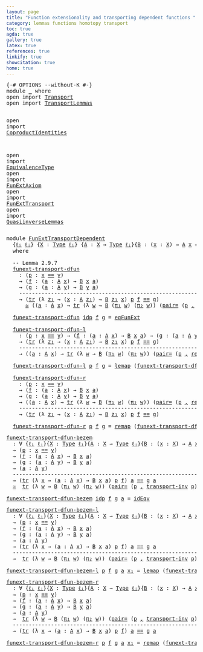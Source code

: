 ```yaml
---
layout: page
title: "Function extensionality and transporting dependent functions "
category: lemmas functions homotopy transport
toc: true
agda: true
gallery: true
latex: true
references: true
linkify: true
showcitation: true
home: true
---
```


<div class="hide" >
<pre class="Agda">
<a id="281" class="Symbol">{-#</a> <a id="285" class="Keyword">OPTIONS</a> <a id="293" class="Pragma">--without-K</a> <a id="305" class="Symbol">#-}</a>
<a id="309" class="Keyword">module</a> <a id="316" href="FunExtTransportDependent.html" class="Module">_</a> <a id="318" class="Keyword">where</a>
<a id="324" class="Keyword">open</a> <a id="329" class="Keyword">import</a> <a id="336" href="Transport.html" class="Module">Transport</a>
<a id="346" class="Keyword">open</a> <a id="351" class="Keyword">import</a> <a id="358" href="TransportLemmas.html" class="Module">TransportLemmas</a>

<a id="375" class="Keyword">open</a> <a id="380" class="Keyword">import</a> <a id="387" href="CoproductIdentities.html" class="Module">CoproductIdentities</a>

<a id="408" class="Keyword">open</a> <a id="413" class="Keyword">import</a> <a id="420" href="EquivalenceType.html" class="Module">EquivalenceType</a>
<a id="436" class="Keyword">open</a> <a id="441" class="Keyword">import</a> <a id="448" href="FunExtAxiom.html" class="Module">FunExtAxiom</a>
<a id="460" class="Keyword">open</a> <a id="465" class="Keyword">import</a> <a id="472" href="FunExtTransport.html" class="Module">FunExtTransport</a>
<a id="488" class="Keyword">open</a> <a id="493" class="Keyword">import</a> <a id="500" href="QuasiinverseLemmas.html" class="Module">QuasiinverseLemmas</a>
</pre>
</div>

<pre class="Agda">
<a id="551" class="Keyword">module</a> <a id="FunExtTransportDependent"></a><a id="558" href="FunExtTransportDependent.html#558" class="Module">FunExtTransportDependent</a>
  <a id="585" class="Symbol">{</a><a id="586" href="FunExtTransportDependent.html#586" class="Bound">ℓᵢ</a> <a id="589" href="FunExtTransportDependent.html#589" class="Bound">ℓⱼ</a><a id="591" class="Symbol">}</a> <a id="593" class="Symbol">{</a><a id="594" href="FunExtTransportDependent.html#594" class="Bound">X</a> <a id="596" class="Symbol">:</a> <a id="598" href="Intro.html#1621" class="Function">Type</a> <a id="603" href="FunExtTransportDependent.html#586" class="Bound">ℓᵢ</a><a id="605" class="Symbol">}</a> <a id="607" class="Symbol">{</a><a id="608" href="FunExtTransportDependent.html#608" class="Bound">A</a> <a id="610" class="Symbol">:</a> <a id="612" href="FunExtTransportDependent.html#594" class="Bound">X</a> <a id="614" class="Symbol">→</a> <a id="616" href="Intro.html#1621" class="Function">Type</a> <a id="621" href="FunExtTransportDependent.html#589" class="Bound">ℓⱼ</a><a id="623" class="Symbol">}{</a><a id="625" href="FunExtTransportDependent.html#625" class="Bound">B</a> <a id="627" class="Symbol">:</a> <a id="629" class="Symbol">(</a><a id="630" href="FunExtTransportDependent.html#630" class="Bound">x</a> <a id="632" class="Symbol">:</a> <a id="634" href="FunExtTransportDependent.html#594" class="Bound">X</a><a id="635" class="Symbol">)</a> <a id="637" class="Symbol">→</a> <a id="639" href="FunExtTransportDependent.html#608" class="Bound">A</a> <a id="641" href="FunExtTransportDependent.html#630" class="Bound">x</a> <a id="643" class="Symbol">→</a> <a id="645" href="Intro.html#1621" class="Function">Type</a> <a id="650" href="FunExtTransportDependent.html#589" class="Bound">ℓⱼ</a><a id="652" class="Symbol">}{</a><a id="654" href="FunExtTransportDependent.html#654" class="Bound">x</a> <a id="656" href="FunExtTransportDependent.html#656" class="Bound">y</a> <a id="658" class="Symbol">:</a> <a id="660" href="FunExtTransportDependent.html#594" class="Bound">X</a><a id="661" class="Symbol">}</a>
  <a id="665" class="Keyword">where</a>

  <a id="674" class="Comment">-- Lemma 2.9.7</a>
  <a id="FunExtTransportDependent.funext-transport-dfun"></a><a id="691" href="FunExtTransportDependent.html#691" class="Function">funext-transport-dfun</a>
    <a id="717" class="Symbol">:</a> <a id="719" class="Symbol">(</a><a id="720" href="FunExtTransportDependent.html#720" class="Bound">p</a> <a id="722" class="Symbol">:</a> <a id="724" href="FunExtTransportDependent.html#654" class="Bound">x</a> <a id="726" href="BasicTypes.html#4326" class="Datatype Operator">==</a> <a id="729" href="FunExtTransportDependent.html#656" class="Bound">y</a><a id="730" class="Symbol">)</a>
    <a id="736" class="Symbol">→</a> <a id="738" class="Symbol">(</a><a id="739" href="FunExtTransportDependent.html#739" class="Bound">f</a> <a id="741" class="Symbol">:</a> <a id="743" class="Symbol">(</a><a id="744" href="FunExtTransportDependent.html#744" class="Bound">a</a> <a id="746" class="Symbol">:</a> <a id="748" href="FunExtTransportDependent.html#608" class="Bound">A</a> <a id="750" href="FunExtTransportDependent.html#654" class="Bound">x</a><a id="751" class="Symbol">)</a> <a id="753" class="Symbol">→</a> <a id="755" href="FunExtTransportDependent.html#625" class="Bound">B</a> <a id="757" href="FunExtTransportDependent.html#654" class="Bound">x</a> <a id="759" href="FunExtTransportDependent.html#744" class="Bound">a</a><a id="760" class="Symbol">)</a>
    <a id="766" class="Symbol">→</a> <a id="768" class="Symbol">(</a><a id="769" href="FunExtTransportDependent.html#769" class="Bound">g</a> <a id="771" class="Symbol">:</a> <a id="773" class="Symbol">(</a><a id="774" href="FunExtTransportDependent.html#774" class="Bound">a</a> <a id="776" class="Symbol">:</a> <a id="778" href="FunExtTransportDependent.html#608" class="Bound">A</a> <a id="780" href="FunExtTransportDependent.html#656" class="Bound">y</a><a id="781" class="Symbol">)</a> <a id="783" class="Symbol">→</a> <a id="785" href="FunExtTransportDependent.html#625" class="Bound">B</a> <a id="787" href="FunExtTransportDependent.html#656" class="Bound">y</a> <a id="789" href="FunExtTransportDependent.html#774" class="Bound">a</a><a id="790" class="Symbol">)</a>
    <a id="796" class="Comment">----------------------------------------------------------------------------</a>
    <a id="877" class="Symbol">→</a> <a id="879" class="Symbol">(</a><a id="880" href="Transport.html#673" class="Function">tr</a> <a id="883" class="Symbol">(λ</a> <a id="886" href="FunExtTransportDependent.html#886" class="Bound">z₁</a> <a id="889" class="Symbol">→</a> <a id="891" class="Symbol">(</a><a id="892" href="FunExtTransportDependent.html#892" class="Bound">x</a> <a id="894" class="Symbol">:</a> <a id="896" href="FunExtTransportDependent.html#608" class="Bound">A</a> <a id="898" href="FunExtTransportDependent.html#886" class="Bound">z₁</a><a id="900" class="Symbol">)</a> <a id="902" class="Symbol">→</a> <a id="904" href="FunExtTransportDependent.html#625" class="Bound">B</a> <a id="906" href="FunExtTransportDependent.html#886" class="Bound">z₁</a> <a id="909" href="FunExtTransportDependent.html#892" class="Bound">x</a><a id="910" class="Symbol">)</a> <a id="912" href="FunExtTransportDependent.html#720" class="Bound">p</a> <a id="914" href="FunExtTransportDependent.html#739" class="Bound">f</a> <a id="916" href="BasicTypes.html#4326" class="Datatype Operator">==</a> <a id="919" href="FunExtTransportDependent.html#769" class="Bound">g</a><a id="920" class="Symbol">)</a>
      <a id="928" href="EquivalenceType.html#762" class="Function Operator">≃</a> <a id="930" class="Symbol">((</a><a id="932" href="FunExtTransportDependent.html#932" class="Bound">a</a> <a id="934" class="Symbol">:</a> <a id="936" href="FunExtTransportDependent.html#608" class="Bound">A</a> <a id="938" href="FunExtTransportDependent.html#654" class="Bound">x</a><a id="939" class="Symbol">)</a> <a id="941" class="Symbol">→</a> <a id="943" href="Transport.html#673" class="Function">tr</a> <a id="946" class="Symbol">(λ</a> <a id="949" href="FunExtTransportDependent.html#949" class="Bound">w</a> <a id="951" class="Symbol">→</a> <a id="953" href="FunExtTransportDependent.html#625" class="Bound">B</a> <a id="955" class="Symbol">(</a><a id="956" href="BasicTypes.html#1425" class="Field">π₁</a> <a id="959" href="FunExtTransportDependent.html#949" class="Bound">w</a><a id="960" class="Symbol">)</a> <a id="962" class="Symbol">(</a><a id="963" href="BasicTypes.html#1436" class="Field">π₂</a> <a id="966" href="FunExtTransportDependent.html#949" class="Bound">w</a><a id="967" class="Symbol">))</a> <a id="970" class="Symbol">(</a><a id="971" href="CoproductIdentities.html#1535" class="Function">pair=</a> <a id="977" class="Symbol">(</a><a id="978" href="FunExtTransportDependent.html#720" class="Bound">p</a> <a id="980" href="BasicTypes.html#1409" class="InductiveConstructor Operator">,</a> <a id="982" href="BasicTypes.html#4618" class="Function">refl</a> <a id="987" class="Symbol">(</a><a id="988" href="Transport.html#673" class="Function">tr</a> <a id="991" href="FunExtTransportDependent.html#608" class="Bound">A</a> <a id="993" href="FunExtTransportDependent.html#720" class="Bound">p</a> <a id="995" href="FunExtTransportDependent.html#932" class="Bound">a</a><a id="996" class="Symbol">)))</a> <a id="1000" class="Symbol">(</a><a id="1001" href="FunExtTransportDependent.html#739" class="Bound">f</a> <a id="1003" href="FunExtTransportDependent.html#932" class="Bound">a</a><a id="1004" class="Symbol">)</a> <a id="1006" href="BasicTypes.html#4326" class="Datatype Operator">==</a> <a id="1009" href="FunExtTransportDependent.html#769" class="Bound">g</a> <a id="1011" class="Symbol">(</a><a id="1012" href="Transport.html#673" class="Function">tr</a> <a id="1015" href="FunExtTransportDependent.html#608" class="Bound">A</a> <a id="1017" href="FunExtTransportDependent.html#720" class="Bound">p</a> <a id="1019" href="FunExtTransportDependent.html#932" class="Bound">a</a><a id="1020" class="Symbol">))</a>

  <a id="1026" href="FunExtTransportDependent.html#691" class="Function">funext-transport-dfun</a> <a id="1048" href="BasicTypes.html#4381" class="InductiveConstructor">idp</a> <a id="1052" href="FunExtTransportDependent.html#1052" class="Bound">f</a> <a id="1054" href="FunExtTransportDependent.html#1054" class="Bound">g</a> <a id="1056" class="Symbol">=</a> <a id="1058" href="FunExtAxiom.html#782" class="Function">eqFunExt</a>

  <a id="FunExtTransportDependent.funext-transport-dfun-l"></a><a id="1070" href="FunExtTransportDependent.html#1070" class="Function">funext-transport-dfun-l</a>
    <a id="1098" class="Symbol">:</a> <a id="1100" class="Symbol">(</a><a id="1101" href="FunExtTransportDependent.html#1101" class="Bound">p</a> <a id="1103" class="Symbol">:</a> <a id="1105" href="FunExtTransportDependent.html#654" class="Bound">x</a> <a id="1107" href="BasicTypes.html#4326" class="Datatype Operator">==</a> <a id="1110" href="FunExtTransportDependent.html#656" class="Bound">y</a><a id="1111" class="Symbol">)</a> <a id="1113" class="Symbol">→</a> <a id="1115" class="Symbol">(</a><a id="1116" href="FunExtTransportDependent.html#1116" class="Bound">f</a> <a id="1118" class="Symbol">:</a> <a id="1120" class="Symbol">(</a><a id="1121" href="FunExtTransportDependent.html#1121" class="Bound">a</a> <a id="1123" class="Symbol">:</a> <a id="1125" href="FunExtTransportDependent.html#608" class="Bound">A</a> <a id="1127" href="FunExtTransportDependent.html#654" class="Bound">x</a><a id="1128" class="Symbol">)</a> <a id="1130" class="Symbol">→</a> <a id="1132" href="FunExtTransportDependent.html#625" class="Bound">B</a> <a id="1134" href="FunExtTransportDependent.html#654" class="Bound">x</a> <a id="1136" href="FunExtTransportDependent.html#1121" class="Bound">a</a><a id="1137" class="Symbol">)</a> <a id="1139" class="Symbol">→</a> <a id="1141" class="Symbol">(</a><a id="1142" href="FunExtTransportDependent.html#1142" class="Bound">g</a> <a id="1144" class="Symbol">:</a> <a id="1146" class="Symbol">(</a><a id="1147" href="FunExtTransportDependent.html#1147" class="Bound">a</a> <a id="1149" class="Symbol">:</a> <a id="1151" href="FunExtTransportDependent.html#608" class="Bound">A</a> <a id="1153" href="FunExtTransportDependent.html#656" class="Bound">y</a><a id="1154" class="Symbol">)</a> <a id="1156" class="Symbol">→</a> <a id="1158" href="FunExtTransportDependent.html#625" class="Bound">B</a> <a id="1160" href="FunExtTransportDependent.html#656" class="Bound">y</a> <a id="1162" href="FunExtTransportDependent.html#1147" class="Bound">a</a><a id="1163" class="Symbol">)</a>
    <a id="1169" class="Symbol">→</a> <a id="1171" class="Symbol">(</a><a id="1172" href="Transport.html#673" class="Function">tr</a> <a id="1175" class="Symbol">(λ</a> <a id="1178" href="FunExtTransportDependent.html#1178" class="Bound">z₁</a> <a id="1181" class="Symbol">→</a> <a id="1183" class="Symbol">(</a><a id="1184" href="FunExtTransportDependent.html#1184" class="Bound">x</a> <a id="1186" class="Symbol">:</a> <a id="1188" href="FunExtTransportDependent.html#608" class="Bound">A</a> <a id="1190" href="FunExtTransportDependent.html#1178" class="Bound">z₁</a><a id="1192" class="Symbol">)</a> <a id="1194" class="Symbol">→</a> <a id="1196" href="FunExtTransportDependent.html#625" class="Bound">B</a> <a id="1198" href="FunExtTransportDependent.html#1178" class="Bound">z₁</a> <a id="1201" href="FunExtTransportDependent.html#1184" class="Bound">x</a><a id="1202" class="Symbol">)</a> <a id="1204" href="FunExtTransportDependent.html#1101" class="Bound">p</a> <a id="1206" href="FunExtTransportDependent.html#1116" class="Bound">f</a> <a id="1208" href="BasicTypes.html#4326" class="Datatype Operator">==</a> <a id="1211" href="FunExtTransportDependent.html#1142" class="Bound">g</a><a id="1212" class="Symbol">)</a>
    <a id="1218" class="Comment">---------------------------------------------------------------------------</a>
    <a id="1298" class="Symbol">→</a> <a id="1300" class="Symbol">((</a><a id="1302" href="FunExtTransportDependent.html#1302" class="Bound">a</a> <a id="1304" class="Symbol">:</a> <a id="1306" href="FunExtTransportDependent.html#608" class="Bound">A</a> <a id="1308" href="FunExtTransportDependent.html#654" class="Bound">x</a><a id="1309" class="Symbol">)</a> <a id="1311" class="Symbol">→</a> <a id="1313" href="Transport.html#673" class="Function">tr</a> <a id="1316" class="Symbol">(λ</a> <a id="1319" href="FunExtTransportDependent.html#1319" class="Bound">w</a> <a id="1321" class="Symbol">→</a> <a id="1323" href="FunExtTransportDependent.html#625" class="Bound">B</a> <a id="1325" class="Symbol">(</a><a id="1326" href="BasicTypes.html#1425" class="Field">π₁</a> <a id="1329" href="FunExtTransportDependent.html#1319" class="Bound">w</a><a id="1330" class="Symbol">)</a> <a id="1332" class="Symbol">(</a><a id="1333" href="BasicTypes.html#1436" class="Field">π₂</a> <a id="1336" href="FunExtTransportDependent.html#1319" class="Bound">w</a><a id="1337" class="Symbol">))</a> <a id="1340" class="Symbol">(</a><a id="1341" href="CoproductIdentities.html#1535" class="Function">pair=</a> <a id="1347" class="Symbol">(</a><a id="1348" href="FunExtTransportDependent.html#1101" class="Bound">p</a> <a id="1350" href="BasicTypes.html#1409" class="InductiveConstructor Operator">,</a> <a id="1352" href="BasicTypes.html#4618" class="Function">refl</a> <a id="1357" class="Symbol">(</a><a id="1358" href="Transport.html#673" class="Function">tr</a> <a id="1361" href="FunExtTransportDependent.html#608" class="Bound">A</a> <a id="1363" href="FunExtTransportDependent.html#1101" class="Bound">p</a> <a id="1365" href="FunExtTransportDependent.html#1302" class="Bound">a</a><a id="1366" class="Symbol">)))</a> <a id="1370" class="Symbol">(</a><a id="1371" href="FunExtTransportDependent.html#1116" class="Bound">f</a> <a id="1373" href="FunExtTransportDependent.html#1302" class="Bound">a</a><a id="1374" class="Symbol">)</a> <a id="1376" href="BasicTypes.html#4326" class="Datatype Operator">==</a> <a id="1379" href="FunExtTransportDependent.html#1142" class="Bound">g</a> <a id="1381" class="Symbol">(</a><a id="1382" href="Transport.html#673" class="Function">tr</a> <a id="1385" href="FunExtTransportDependent.html#608" class="Bound">A</a> <a id="1387" href="FunExtTransportDependent.html#1101" class="Bound">p</a> <a id="1389" href="FunExtTransportDependent.html#1302" class="Bound">a</a><a id="1390" class="Symbol">))</a>

  <a id="1396" href="FunExtTransportDependent.html#1070" class="Function">funext-transport-dfun-l</a> <a id="1420" href="FunExtTransportDependent.html#1420" class="Bound">p</a> <a id="1422" href="FunExtTransportDependent.html#1422" class="Bound">f</a> <a id="1424" href="FunExtTransportDependent.html#1424" class="Bound">g</a> <a id="1426" class="Symbol">=</a> <a id="1428" href="EquivalenceType.html#979" class="Function">lemap</a> <a id="1434" class="Symbol">(</a><a id="1435" href="FunExtTransportDependent.html#691" class="Function">funext-transport-dfun</a> <a id="1457" href="FunExtTransportDependent.html#1420" class="Bound">p</a> <a id="1459" class="Symbol">_</a> <a id="1461" class="Symbol">_)</a>

  <a id="FunExtTransportDependent.funext-transport-dfun-r"></a><a id="1467" href="FunExtTransportDependent.html#1467" class="Function">funext-transport-dfun-r</a>
    <a id="1495" class="Symbol">:</a> <a id="1497" class="Symbol">(</a><a id="1498" href="FunExtTransportDependent.html#1498" class="Bound">p</a> <a id="1500" class="Symbol">:</a> <a id="1502" href="FunExtTransportDependent.html#654" class="Bound">x</a> <a id="1504" href="BasicTypes.html#4326" class="Datatype Operator">==</a> <a id="1507" href="FunExtTransportDependent.html#656" class="Bound">y</a><a id="1508" class="Symbol">)</a>
    <a id="1514" class="Symbol">→</a> <a id="1516" class="Symbol">(</a><a id="1517" href="FunExtTransportDependent.html#1517" class="Bound">f</a> <a id="1519" class="Symbol">:</a> <a id="1521" class="Symbol">(</a><a id="1522" href="FunExtTransportDependent.html#1522" class="Bound">a</a> <a id="1524" class="Symbol">:</a> <a id="1526" href="FunExtTransportDependent.html#608" class="Bound">A</a> <a id="1528" href="FunExtTransportDependent.html#654" class="Bound">x</a><a id="1529" class="Symbol">)</a> <a id="1531" class="Symbol">→</a> <a id="1533" href="FunExtTransportDependent.html#625" class="Bound">B</a> <a id="1535" href="FunExtTransportDependent.html#654" class="Bound">x</a> <a id="1537" href="FunExtTransportDependent.html#1522" class="Bound">a</a><a id="1538" class="Symbol">)</a>
    <a id="1544" class="Symbol">→</a> <a id="1546" class="Symbol">(</a><a id="1547" href="FunExtTransportDependent.html#1547" class="Bound">g</a> <a id="1549" class="Symbol">:</a> <a id="1551" class="Symbol">(</a><a id="1552" href="FunExtTransportDependent.html#1552" class="Bound">a</a> <a id="1554" class="Symbol">:</a> <a id="1556" href="FunExtTransportDependent.html#608" class="Bound">A</a> <a id="1558" href="FunExtTransportDependent.html#656" class="Bound">y</a><a id="1559" class="Symbol">)</a> <a id="1561" class="Symbol">→</a> <a id="1563" href="FunExtTransportDependent.html#625" class="Bound">B</a> <a id="1565" href="FunExtTransportDependent.html#656" class="Bound">y</a> <a id="1567" href="FunExtTransportDependent.html#1552" class="Bound">a</a><a id="1568" class="Symbol">)</a>
    <a id="1574" class="Symbol">→</a> <a id="1576" class="Symbol">((</a><a id="1578" href="FunExtTransportDependent.html#1578" class="Bound">a</a> <a id="1580" class="Symbol">:</a> <a id="1582" href="FunExtTransportDependent.html#608" class="Bound">A</a> <a id="1584" href="FunExtTransportDependent.html#654" class="Bound">x</a><a id="1585" class="Symbol">)</a> <a id="1587" class="Symbol">→</a> <a id="1589" href="Transport.html#673" class="Function">tr</a> <a id="1592" class="Symbol">(λ</a> <a id="1595" href="FunExtTransportDependent.html#1595" class="Bound">w</a> <a id="1597" class="Symbol">→</a> <a id="1599" href="FunExtTransportDependent.html#625" class="Bound">B</a> <a id="1601" class="Symbol">(</a><a id="1602" href="BasicTypes.html#1425" class="Field">π₁</a> <a id="1605" href="FunExtTransportDependent.html#1595" class="Bound">w</a><a id="1606" class="Symbol">)</a> <a id="1608" class="Symbol">(</a><a id="1609" href="BasicTypes.html#1436" class="Field">π₂</a> <a id="1612" href="FunExtTransportDependent.html#1595" class="Bound">w</a><a id="1613" class="Symbol">))</a> <a id="1616" class="Symbol">(</a><a id="1617" href="CoproductIdentities.html#1535" class="Function">pair=</a> <a id="1623" class="Symbol">(</a><a id="1624" href="FunExtTransportDependent.html#1498" class="Bound">p</a> <a id="1626" href="BasicTypes.html#1409" class="InductiveConstructor Operator">,</a> <a id="1628" href="BasicTypes.html#4618" class="Function">refl</a> <a id="1633" class="Symbol">(</a><a id="1634" href="Transport.html#673" class="Function">tr</a> <a id="1637" href="FunExtTransportDependent.html#608" class="Bound">A</a> <a id="1639" href="FunExtTransportDependent.html#1498" class="Bound">p</a> <a id="1641" href="FunExtTransportDependent.html#1578" class="Bound">a</a><a id="1642" class="Symbol">)))</a> <a id="1646" class="Symbol">(</a><a id="1647" href="FunExtTransportDependent.html#1517" class="Bound">f</a> <a id="1649" href="FunExtTransportDependent.html#1578" class="Bound">a</a><a id="1650" class="Symbol">)</a> <a id="1652" href="BasicTypes.html#4326" class="Datatype Operator">==</a> <a id="1655" href="FunExtTransportDependent.html#1547" class="Bound">g</a> <a id="1657" class="Symbol">(</a><a id="1658" href="Transport.html#673" class="Function">tr</a> <a id="1661" href="FunExtTransportDependent.html#608" class="Bound">A</a> <a id="1663" href="FunExtTransportDependent.html#1498" class="Bound">p</a> <a id="1665" href="FunExtTransportDependent.html#1578" class="Bound">a</a><a id="1666" class="Symbol">))</a>
    <a id="1673" class="Comment">--------------------------------------------------------------------------</a>
    <a id="1752" class="Symbol">→</a> <a id="1754" class="Symbol">(</a><a id="1755" href="Transport.html#673" class="Function">tr</a> <a id="1758" class="Symbol">(λ</a> <a id="1761" href="FunExtTransportDependent.html#1761" class="Bound">z₁</a> <a id="1764" class="Symbol">→</a> <a id="1766" class="Symbol">(</a><a id="1767" href="FunExtTransportDependent.html#1767" class="Bound">x</a> <a id="1769" class="Symbol">:</a> <a id="1771" href="FunExtTransportDependent.html#608" class="Bound">A</a> <a id="1773" href="FunExtTransportDependent.html#1761" class="Bound">z₁</a><a id="1775" class="Symbol">)</a> <a id="1777" class="Symbol">→</a> <a id="1779" href="FunExtTransportDependent.html#625" class="Bound">B</a> <a id="1781" href="FunExtTransportDependent.html#1761" class="Bound">z₁</a> <a id="1784" href="FunExtTransportDependent.html#1767" class="Bound">x</a><a id="1785" class="Symbol">)</a> <a id="1787" href="FunExtTransportDependent.html#1498" class="Bound">p</a> <a id="1789" href="FunExtTransportDependent.html#1517" class="Bound">f</a> <a id="1791" href="BasicTypes.html#4326" class="Datatype Operator">==</a> <a id="1794" href="FunExtTransportDependent.html#1547" class="Bound">g</a><a id="1795" class="Symbol">)</a>

  <a id="1800" href="FunExtTransportDependent.html#1467" class="Function">funext-transport-dfun-r</a> <a id="1824" href="FunExtTransportDependent.html#1824" class="Bound">p</a> <a id="1826" href="FunExtTransportDependent.html#1826" class="Bound">f</a> <a id="1828" href="FunExtTransportDependent.html#1828" class="Bound">g</a> <a id="1830" class="Symbol">=</a> <a id="1832" href="EquivalenceType.html#1131" class="Function">remap</a> <a id="1838" class="Symbol">(</a><a id="1839" href="FunExtTransportDependent.html#691" class="Function">funext-transport-dfun</a> <a id="1861" href="FunExtTransportDependent.html#1824" class="Bound">p</a> <a id="1863" class="Symbol">_</a> <a id="1865" class="Symbol">_)</a>
</pre>

<pre class="Agda">
<a id="funext-transport-dfun-bezem"></a><a id="1893" href="FunExtTransportDependent.html#1893" class="Function">funext-transport-dfun-bezem</a>
  <a id="1923" class="Symbol">:</a> <a id="1925" class="Symbol">∀</a> <a id="1927" class="Symbol">{</a><a id="1928" href="FunExtTransportDependent.html#1928" class="Bound">ℓᵢ</a> <a id="1931" href="FunExtTransportDependent.html#1931" class="Bound">ℓⱼ</a><a id="1933" class="Symbol">}{</a><a id="1935" href="FunExtTransportDependent.html#1935" class="Bound">X</a> <a id="1937" class="Symbol">:</a> <a id="1939" href="Intro.html#1621" class="Function">Type</a> <a id="1944" href="FunExtTransportDependent.html#1928" class="Bound">ℓᵢ</a><a id="1946" class="Symbol">}{</a><a id="1948" href="FunExtTransportDependent.html#1948" class="Bound">A</a> <a id="1950" class="Symbol">:</a> <a id="1952" href="FunExtTransportDependent.html#1935" class="Bound">X</a> <a id="1954" class="Symbol">→</a> <a id="1956" href="Intro.html#1621" class="Function">Type</a> <a id="1961" href="FunExtTransportDependent.html#1931" class="Bound">ℓⱼ</a><a id="1963" class="Symbol">}{</a><a id="1965" href="FunExtTransportDependent.html#1965" class="Bound">B</a> <a id="1967" class="Symbol">:</a> <a id="1969" class="Symbol">(</a><a id="1970" href="FunExtTransportDependent.html#1970" class="Bound">x</a> <a id="1972" class="Symbol">:</a> <a id="1974" href="FunExtTransportDependent.html#1935" class="Bound">X</a><a id="1975" class="Symbol">)</a> <a id="1977" class="Symbol">→</a> <a id="1979" href="FunExtTransportDependent.html#1948" class="Bound">A</a> <a id="1981" href="FunExtTransportDependent.html#1970" class="Bound">x</a> <a id="1983" class="Symbol">→</a> <a id="1985" href="Intro.html#1621" class="Function">Type</a> <a id="1990" href="FunExtTransportDependent.html#1931" class="Bound">ℓⱼ</a><a id="1992" class="Symbol">}</a> <a id="1994" class="Symbol">{</a><a id="1995" href="FunExtTransportDependent.html#1995" class="Bound">x</a> <a id="1997" href="FunExtTransportDependent.html#1997" class="Bound">y</a> <a id="1999" class="Symbol">:</a> <a id="2001" href="FunExtTransportDependent.html#1935" class="Bound">X</a><a id="2002" class="Symbol">}</a>
  <a id="2006" class="Symbol">→</a> <a id="2008" class="Symbol">(</a><a id="2009" href="FunExtTransportDependent.html#2009" class="Bound">p</a> <a id="2011" class="Symbol">:</a> <a id="2013" href="FunExtTransportDependent.html#1995" class="Bound">x</a> <a id="2015" href="BasicTypes.html#4326" class="Datatype Operator">==</a> <a id="2018" href="FunExtTransportDependent.html#1997" class="Bound">y</a><a id="2019" class="Symbol">)</a>
  <a id="2023" class="Symbol">→</a> <a id="2025" class="Symbol">(</a><a id="2026" href="FunExtTransportDependent.html#2026" class="Bound">f</a> <a id="2028" class="Symbol">:</a> <a id="2030" class="Symbol">(</a><a id="2031" href="FunExtTransportDependent.html#2031" class="Bound">a</a> <a id="2033" class="Symbol">:</a> <a id="2035" href="FunExtTransportDependent.html#1948" class="Bound">A</a> <a id="2037" href="FunExtTransportDependent.html#1995" class="Bound">x</a><a id="2038" class="Symbol">)</a> <a id="2040" class="Symbol">→</a> <a id="2042" href="FunExtTransportDependent.html#1965" class="Bound">B</a> <a id="2044" href="FunExtTransportDependent.html#1995" class="Bound">x</a> <a id="2046" href="FunExtTransportDependent.html#2031" class="Bound">a</a><a id="2047" class="Symbol">)</a>
  <a id="2051" class="Symbol">→</a> <a id="2053" class="Symbol">(</a><a id="2054" href="FunExtTransportDependent.html#2054" class="Bound">g</a> <a id="2056" class="Symbol">:</a> <a id="2058" class="Symbol">(</a><a id="2059" href="FunExtTransportDependent.html#2059" class="Bound">a</a> <a id="2061" class="Symbol">:</a> <a id="2063" href="FunExtTransportDependent.html#1948" class="Bound">A</a> <a id="2065" href="FunExtTransportDependent.html#1997" class="Bound">y</a><a id="2066" class="Symbol">)</a> <a id="2068" class="Symbol">→</a> <a id="2070" href="FunExtTransportDependent.html#1965" class="Bound">B</a> <a id="2072" href="FunExtTransportDependent.html#1997" class="Bound">y</a> <a id="2074" href="FunExtTransportDependent.html#2059" class="Bound">a</a><a id="2075" class="Symbol">)</a>
  <a id="2079" class="Symbol">→</a> <a id="2081" class="Symbol">(</a><a id="2082" href="FunExtTransportDependent.html#2082" class="Bound">a</a> <a id="2084" class="Symbol">:</a> <a id="2086" href="FunExtTransportDependent.html#1948" class="Bound">A</a> <a id="2088" href="FunExtTransportDependent.html#1997" class="Bound">y</a><a id="2089" class="Symbol">)</a>
  <a id="2093" class="Comment">------------------------------------------------------------------------------------</a>
  <a id="2180" class="Symbol">→</a> <a id="2182" class="Symbol">(</a><a id="2183" href="Transport.html#673" class="Function">tr</a> <a id="2186" class="Symbol">(λ</a> <a id="2189" href="FunExtTransportDependent.html#2189" class="Bound">x</a> <a id="2191" class="Symbol">→</a> <a id="2193" class="Symbol">(</a><a id="2194" href="FunExtTransportDependent.html#2194" class="Bound">a</a> <a id="2196" class="Symbol">:</a> <a id="2198" href="FunExtTransportDependent.html#1948" class="Bound">A</a> <a id="2200" href="FunExtTransportDependent.html#2189" class="Bound">x</a><a id="2201" class="Symbol">)</a> <a id="2203" class="Symbol">→</a> <a id="2205" href="FunExtTransportDependent.html#1965" class="Bound">B</a> <a id="2207" href="FunExtTransportDependent.html#2189" class="Bound">x</a> <a id="2209" href="FunExtTransportDependent.html#2194" class="Bound">a</a><a id="2210" class="Symbol">)</a> <a id="2212" href="FunExtTransportDependent.html#2009" class="Bound">p</a> <a id="2214" href="FunExtTransportDependent.html#2026" class="Bound">f</a><a id="2215" class="Symbol">)</a> <a id="2217" href="FunExtTransportDependent.html#2082" class="Bound">a</a> <a id="2219" href="BasicTypes.html#4326" class="Datatype Operator">==</a> <a id="2222" href="FunExtTransportDependent.html#2054" class="Bound">g</a> <a id="2224" href="FunExtTransportDependent.html#2082" class="Bound">a</a>
  <a id="2228" href="EquivalenceType.html#762" class="Function Operator">≃</a>  <a id="2231" href="Transport.html#673" class="Function">tr</a> <a id="2234" class="Symbol">(λ</a> <a id="2237" href="FunExtTransportDependent.html#2237" class="Bound">w</a> <a id="2239" class="Symbol">→</a> <a id="2241" href="FunExtTransportDependent.html#1965" class="Bound">B</a> <a id="2243" class="Symbol">(</a><a id="2244" href="BasicTypes.html#1425" class="Field">π₁</a> <a id="2247" href="FunExtTransportDependent.html#2237" class="Bound">w</a><a id="2248" class="Symbol">)</a> <a id="2250" class="Symbol">(</a><a id="2251" href="BasicTypes.html#1436" class="Field">π₂</a> <a id="2254" href="FunExtTransportDependent.html#2237" class="Bound">w</a><a id="2255" class="Symbol">))</a> <a id="2258" class="Symbol">(</a><a id="2259" href="CoproductIdentities.html#1535" class="Function">pair=</a> <a id="2265" class="Symbol">(</a><a id="2266" href="FunExtTransportDependent.html#2009" class="Bound">p</a> <a id="2268" href="BasicTypes.html#1409" class="InductiveConstructor Operator">,</a> <a id="2270" href="TransportLemmas.html#4098" class="Function">transport-inv</a> <a id="2284" href="FunExtTransportDependent.html#2009" class="Bound">p</a><a id="2285" class="Symbol">))</a> <a id="2288" class="Symbol">(</a><a id="2289" href="FunExtTransportDependent.html#2026" class="Bound">f</a> <a id="2291" class="Symbol">(</a><a id="2292" href="Transport.html#673" class="Function">tr</a> <a id="2295" href="FunExtTransportDependent.html#1948" class="Bound">A</a> <a id="2297" class="Symbol">(</a><a id="2298" href="BasicFunctions.html#4068" class="Function Operator">!</a> <a id="2300" href="FunExtTransportDependent.html#2009" class="Bound">p</a><a id="2301" class="Symbol">)</a><a id="2302" href="FunExtTransportDependent.html#2082" class="Bound">a</a><a id="2303" class="Symbol">))</a> <a id="2306" href="BasicTypes.html#4326" class="Datatype Operator">==</a> <a id="2309" href="FunExtTransportDependent.html#2054" class="Bound">g</a> <a id="2311" href="FunExtTransportDependent.html#2082" class="Bound">a</a>

<a id="2314" href="FunExtTransportDependent.html#1893" class="Function">funext-transport-dfun-bezem</a> <a id="2342" href="BasicTypes.html#4381" class="InductiveConstructor">idp</a> <a id="2346" href="FunExtTransportDependent.html#2346" class="Bound">f</a> <a id="2348" href="FunExtTransportDependent.html#2348" class="Bound">g</a> <a id="2350" href="FunExtTransportDependent.html#2350" class="Bound">a</a> <a id="2352" class="Symbol">=</a> <a id="2354" href="QuasiinverseLemmas.html#1413" class="Function">idEqv</a>
</pre>

<pre class="Agda">
<a id="funext-transport-dfun-bezem-l"></a><a id="2385" href="FunExtTransportDependent.html#2385" class="Function">funext-transport-dfun-bezem-l</a>
  <a id="2417" class="Symbol">:</a> <a id="2419" class="Symbol">∀</a> <a id="2421" class="Symbol">{</a><a id="2422" href="FunExtTransportDependent.html#2422" class="Bound">ℓᵢ</a> <a id="2425" href="FunExtTransportDependent.html#2425" class="Bound">ℓⱼ</a><a id="2427" class="Symbol">}{</a><a id="2429" href="FunExtTransportDependent.html#2429" class="Bound">X</a> <a id="2431" class="Symbol">:</a> <a id="2433" href="Intro.html#1621" class="Function">Type</a> <a id="2438" href="FunExtTransportDependent.html#2422" class="Bound">ℓᵢ</a><a id="2440" class="Symbol">}{</a><a id="2442" href="FunExtTransportDependent.html#2442" class="Bound">A</a> <a id="2444" class="Symbol">:</a> <a id="2446" href="FunExtTransportDependent.html#2429" class="Bound">X</a> <a id="2448" class="Symbol">→</a> <a id="2450" href="Intro.html#1621" class="Function">Type</a> <a id="2455" href="FunExtTransportDependent.html#2425" class="Bound">ℓⱼ</a><a id="2457" class="Symbol">}{</a><a id="2459" href="FunExtTransportDependent.html#2459" class="Bound">B</a> <a id="2461" class="Symbol">:</a> <a id="2463" class="Symbol">(</a><a id="2464" href="FunExtTransportDependent.html#2464" class="Bound">x</a> <a id="2466" class="Symbol">:</a> <a id="2468" href="FunExtTransportDependent.html#2429" class="Bound">X</a><a id="2469" class="Symbol">)</a> <a id="2471" class="Symbol">→</a> <a id="2473" href="FunExtTransportDependent.html#2442" class="Bound">A</a> <a id="2475" href="FunExtTransportDependent.html#2464" class="Bound">x</a> <a id="2477" class="Symbol">→</a> <a id="2479" href="Intro.html#1621" class="Function">Type</a> <a id="2484" href="FunExtTransportDependent.html#2425" class="Bound">ℓⱼ</a><a id="2486" class="Symbol">}</a> <a id="2488" class="Symbol">{</a><a id="2489" href="FunExtTransportDependent.html#2489" class="Bound">x</a> <a id="2491" href="FunExtTransportDependent.html#2491" class="Bound">y</a> <a id="2493" class="Symbol">:</a> <a id="2495" href="FunExtTransportDependent.html#2429" class="Bound">X</a><a id="2496" class="Symbol">}</a>
  <a id="2500" class="Symbol">→</a> <a id="2502" class="Symbol">(</a><a id="2503" href="FunExtTransportDependent.html#2503" class="Bound">p</a> <a id="2505" class="Symbol">:</a> <a id="2507" href="FunExtTransportDependent.html#2489" class="Bound">x</a> <a id="2509" href="BasicTypes.html#4326" class="Datatype Operator">==</a> <a id="2512" href="FunExtTransportDependent.html#2491" class="Bound">y</a><a id="2513" class="Symbol">)</a>
  <a id="2517" class="Symbol">→</a> <a id="2519" class="Symbol">(</a><a id="2520" href="FunExtTransportDependent.html#2520" class="Bound">f</a> <a id="2522" class="Symbol">:</a> <a id="2524" class="Symbol">(</a><a id="2525" href="FunExtTransportDependent.html#2525" class="Bound">a</a> <a id="2527" class="Symbol">:</a> <a id="2529" href="FunExtTransportDependent.html#2442" class="Bound">A</a> <a id="2531" href="FunExtTransportDependent.html#2489" class="Bound">x</a><a id="2532" class="Symbol">)</a> <a id="2534" class="Symbol">→</a> <a id="2536" href="FunExtTransportDependent.html#2459" class="Bound">B</a> <a id="2538" href="FunExtTransportDependent.html#2489" class="Bound">x</a> <a id="2540" href="FunExtTransportDependent.html#2525" class="Bound">a</a><a id="2541" class="Symbol">)</a>
  <a id="2545" class="Symbol">→</a> <a id="2547" class="Symbol">(</a><a id="2548" href="FunExtTransportDependent.html#2548" class="Bound">g</a> <a id="2550" class="Symbol">:</a> <a id="2552" class="Symbol">(</a><a id="2553" href="FunExtTransportDependent.html#2553" class="Bound">a</a> <a id="2555" class="Symbol">:</a> <a id="2557" href="FunExtTransportDependent.html#2442" class="Bound">A</a> <a id="2559" href="FunExtTransportDependent.html#2491" class="Bound">y</a><a id="2560" class="Symbol">)</a> <a id="2562" class="Symbol">→</a> <a id="2564" href="FunExtTransportDependent.html#2459" class="Bound">B</a> <a id="2566" href="FunExtTransportDependent.html#2491" class="Bound">y</a> <a id="2568" href="FunExtTransportDependent.html#2553" class="Bound">a</a><a id="2569" class="Symbol">)</a>
  <a id="2573" class="Symbol">→</a> <a id="2575" class="Symbol">(</a><a id="2576" href="FunExtTransportDependent.html#2576" class="Bound">a</a> <a id="2578" class="Symbol">:</a> <a id="2580" href="FunExtTransportDependent.html#2442" class="Bound">A</a> <a id="2582" href="FunExtTransportDependent.html#2491" class="Bound">y</a><a id="2583" class="Symbol">)</a>
  <a id="2587" class="Symbol">→</a> <a id="2589" class="Symbol">(</a><a id="2590" href="Transport.html#673" class="Function">tr</a> <a id="2593" class="Symbol">(λ</a> <a id="2596" href="FunExtTransportDependent.html#2596" class="Bound">x</a> <a id="2598" class="Symbol">→</a> <a id="2600" class="Symbol">(</a><a id="2601" href="FunExtTransportDependent.html#2601" class="Bound">a</a> <a id="2603" class="Symbol">:</a> <a id="2605" href="FunExtTransportDependent.html#2442" class="Bound">A</a> <a id="2607" href="FunExtTransportDependent.html#2596" class="Bound">x</a><a id="2608" class="Symbol">)</a> <a id="2610" class="Symbol">→</a> <a id="2612" href="FunExtTransportDependent.html#2459" class="Bound">B</a> <a id="2614" href="FunExtTransportDependent.html#2596" class="Bound">x</a> <a id="2616" href="FunExtTransportDependent.html#2601" class="Bound">a</a><a id="2617" class="Symbol">)</a> <a id="2619" href="FunExtTransportDependent.html#2503" class="Bound">p</a> <a id="2621" href="FunExtTransportDependent.html#2520" class="Bound">f</a><a id="2622" class="Symbol">)</a> <a id="2624" href="FunExtTransportDependent.html#2576" class="Bound">a</a> <a id="2626" href="BasicTypes.html#4326" class="Datatype Operator">==</a> <a id="2629" href="FunExtTransportDependent.html#2548" class="Bound">g</a> <a id="2631" href="FunExtTransportDependent.html#2576" class="Bound">a</a>
  <a id="2635" class="Comment">------------------------------------------------------------------------------------</a>
  <a id="2722" class="Symbol">→</a>  <a id="2725" href="Transport.html#673" class="Function">tr</a> <a id="2728" class="Symbol">(λ</a> <a id="2731" href="FunExtTransportDependent.html#2731" class="Bound">w</a> <a id="2733" class="Symbol">→</a> <a id="2735" href="FunExtTransportDependent.html#2459" class="Bound">B</a> <a id="2737" class="Symbol">(</a><a id="2738" href="BasicTypes.html#1425" class="Field">π₁</a> <a id="2741" href="FunExtTransportDependent.html#2731" class="Bound">w</a><a id="2742" class="Symbol">)</a> <a id="2744" class="Symbol">(</a><a id="2745" href="BasicTypes.html#1436" class="Field">π₂</a> <a id="2748" href="FunExtTransportDependent.html#2731" class="Bound">w</a><a id="2749" class="Symbol">))</a> <a id="2752" class="Symbol">(</a><a id="2753" href="CoproductIdentities.html#1535" class="Function">pair=</a> <a id="2759" class="Symbol">(</a><a id="2760" href="FunExtTransportDependent.html#2503" class="Bound">p</a> <a id="2762" href="BasicTypes.html#1409" class="InductiveConstructor Operator">,</a> <a id="2764" href="TransportLemmas.html#4098" class="Function">transport-inv</a> <a id="2778" href="FunExtTransportDependent.html#2503" class="Bound">p</a><a id="2779" class="Symbol">))</a> <a id="2782" class="Symbol">(</a><a id="2783" href="FunExtTransportDependent.html#2520" class="Bound">f</a> <a id="2785" class="Symbol">(</a><a id="2786" href="Transport.html#673" class="Function">tr</a> <a id="2789" href="FunExtTransportDependent.html#2442" class="Bound">A</a> <a id="2791" class="Symbol">(</a><a id="2792" href="BasicFunctions.html#4068" class="Function Operator">!</a> <a id="2794" href="FunExtTransportDependent.html#2503" class="Bound">p</a><a id="2795" class="Symbol">)</a> <a id="2797" href="FunExtTransportDependent.html#2576" class="Bound">a</a><a id="2798" class="Symbol">))</a> <a id="2801" href="BasicTypes.html#4326" class="Datatype Operator">==</a> <a id="2804" href="FunExtTransportDependent.html#2548" class="Bound">g</a> <a id="2806" href="FunExtTransportDependent.html#2576" class="Bound">a</a>

<a id="2809" href="FunExtTransportDependent.html#2385" class="Function">funext-transport-dfun-bezem-l</a> <a id="2839" href="FunExtTransportDependent.html#2839" class="Bound">p</a> <a id="2841" href="FunExtTransportDependent.html#2841" class="Bound">f</a> <a id="2843" href="FunExtTransportDependent.html#2843" class="Bound">g</a> <a id="2845" href="FunExtTransportDependent.html#2845" class="Bound">a</a> <a id="2847" href="FunExtTransportDependent.html#2847" class="Bound">x₁</a> <a id="2850" class="Symbol">=</a> <a id="2852" href="EquivalenceType.html#979" class="Function">lemap</a> <a id="2858" class="Symbol">(</a><a id="2859" href="FunExtTransportDependent.html#1893" class="Function">funext-transport-dfun-bezem</a> <a id="2887" href="FunExtTransportDependent.html#2839" class="Bound">p</a> <a id="2889" href="FunExtTransportDependent.html#2841" class="Bound">f</a> <a id="2891" href="FunExtTransportDependent.html#2843" class="Bound">g</a> <a id="2893" href="FunExtTransportDependent.html#2845" class="Bound">a</a><a id="2894" class="Symbol">)</a> <a id="2896" href="FunExtTransportDependent.html#2847" class="Bound">x₁</a>
</pre>

<pre class="Agda">
<a id="funext-transport-dfun-bezem-r"></a><a id="2924" href="FunExtTransportDependent.html#2924" class="Function">funext-transport-dfun-bezem-r</a>
  <a id="2956" class="Symbol">:</a> <a id="2958" class="Symbol">∀</a> <a id="2960" class="Symbol">{</a><a id="2961" href="FunExtTransportDependent.html#2961" class="Bound">ℓᵢ</a> <a id="2964" href="FunExtTransportDependent.html#2964" class="Bound">ℓⱼ</a><a id="2966" class="Symbol">}{</a><a id="2968" href="FunExtTransportDependent.html#2968" class="Bound">X</a> <a id="2970" class="Symbol">:</a> <a id="2972" href="Intro.html#1621" class="Function">Type</a> <a id="2977" href="FunExtTransportDependent.html#2961" class="Bound">ℓᵢ</a><a id="2979" class="Symbol">}{</a><a id="2981" href="FunExtTransportDependent.html#2981" class="Bound">A</a> <a id="2983" class="Symbol">:</a> <a id="2985" href="FunExtTransportDependent.html#2968" class="Bound">X</a> <a id="2987" class="Symbol">→</a> <a id="2989" href="Intro.html#1621" class="Function">Type</a> <a id="2994" href="FunExtTransportDependent.html#2964" class="Bound">ℓⱼ</a><a id="2996" class="Symbol">}{</a><a id="2998" href="FunExtTransportDependent.html#2998" class="Bound">B</a> <a id="3000" class="Symbol">:</a> <a id="3002" class="Symbol">(</a><a id="3003" href="FunExtTransportDependent.html#3003" class="Bound">x</a> <a id="3005" class="Symbol">:</a> <a id="3007" href="FunExtTransportDependent.html#2968" class="Bound">X</a><a id="3008" class="Symbol">)</a> <a id="3010" class="Symbol">→</a> <a id="3012" href="FunExtTransportDependent.html#2981" class="Bound">A</a> <a id="3014" href="FunExtTransportDependent.html#3003" class="Bound">x</a> <a id="3016" class="Symbol">→</a> <a id="3018" href="Intro.html#1621" class="Function">Type</a> <a id="3023" href="FunExtTransportDependent.html#2964" class="Bound">ℓⱼ</a><a id="3025" class="Symbol">}</a> <a id="3027" class="Symbol">{</a><a id="3028" href="FunExtTransportDependent.html#3028" class="Bound">x</a> <a id="3030" href="FunExtTransportDependent.html#3030" class="Bound">y</a> <a id="3032" class="Symbol">:</a> <a id="3034" href="FunExtTransportDependent.html#2968" class="Bound">X</a><a id="3035" class="Symbol">}</a>
  <a id="3039" class="Symbol">→</a> <a id="3041" class="Symbol">(</a><a id="3042" href="FunExtTransportDependent.html#3042" class="Bound">p</a> <a id="3044" class="Symbol">:</a> <a id="3046" href="FunExtTransportDependent.html#3028" class="Bound">x</a> <a id="3048" href="BasicTypes.html#4326" class="Datatype Operator">==</a> <a id="3051" href="FunExtTransportDependent.html#3030" class="Bound">y</a><a id="3052" class="Symbol">)</a>
  <a id="3056" class="Symbol">→</a> <a id="3058" class="Symbol">(</a><a id="3059" href="FunExtTransportDependent.html#3059" class="Bound">f</a> <a id="3061" class="Symbol">:</a> <a id="3063" class="Symbol">(</a><a id="3064" href="FunExtTransportDependent.html#3064" class="Bound">a</a> <a id="3066" class="Symbol">:</a> <a id="3068" href="FunExtTransportDependent.html#2981" class="Bound">A</a> <a id="3070" href="FunExtTransportDependent.html#3028" class="Bound">x</a><a id="3071" class="Symbol">)</a> <a id="3073" class="Symbol">→</a> <a id="3075" href="FunExtTransportDependent.html#2998" class="Bound">B</a> <a id="3077" href="FunExtTransportDependent.html#3028" class="Bound">x</a> <a id="3079" href="FunExtTransportDependent.html#3064" class="Bound">a</a><a id="3080" class="Symbol">)</a>
  <a id="3084" class="Symbol">→</a> <a id="3086" class="Symbol">(</a><a id="3087" href="FunExtTransportDependent.html#3087" class="Bound">g</a> <a id="3089" class="Symbol">:</a> <a id="3091" class="Symbol">(</a><a id="3092" href="FunExtTransportDependent.html#3092" class="Bound">a</a> <a id="3094" class="Symbol">:</a> <a id="3096" href="FunExtTransportDependent.html#2981" class="Bound">A</a> <a id="3098" href="FunExtTransportDependent.html#3030" class="Bound">y</a><a id="3099" class="Symbol">)</a> <a id="3101" class="Symbol">→</a> <a id="3103" href="FunExtTransportDependent.html#2998" class="Bound">B</a> <a id="3105" href="FunExtTransportDependent.html#3030" class="Bound">y</a> <a id="3107" href="FunExtTransportDependent.html#3092" class="Bound">a</a><a id="3108" class="Symbol">)</a>
  <a id="3112" class="Symbol">→</a> <a id="3114" class="Symbol">(</a><a id="3115" href="FunExtTransportDependent.html#3115" class="Bound">a</a> <a id="3117" class="Symbol">:</a> <a id="3119" href="FunExtTransportDependent.html#2981" class="Bound">A</a> <a id="3121" href="FunExtTransportDependent.html#3030" class="Bound">y</a><a id="3122" class="Symbol">)</a>
  <a id="3126" class="Symbol">→</a>  <a id="3129" href="Transport.html#673" class="Function">tr</a> <a id="3132" class="Symbol">(λ</a> <a id="3135" href="FunExtTransportDependent.html#3135" class="Bound">w</a> <a id="3137" class="Symbol">→</a> <a id="3139" href="FunExtTransportDependent.html#2998" class="Bound">B</a> <a id="3141" class="Symbol">(</a><a id="3142" href="BasicTypes.html#1425" class="Field">π₁</a> <a id="3145" href="FunExtTransportDependent.html#3135" class="Bound">w</a><a id="3146" class="Symbol">)</a> <a id="3148" class="Symbol">(</a><a id="3149" href="BasicTypes.html#1436" class="Field">π₂</a> <a id="3152" href="FunExtTransportDependent.html#3135" class="Bound">w</a><a id="3153" class="Symbol">))</a> <a id="3156" class="Symbol">(</a><a id="3157" href="CoproductIdentities.html#1535" class="Function">pair=</a> <a id="3163" class="Symbol">(</a><a id="3164" href="FunExtTransportDependent.html#3042" class="Bound">p</a> <a id="3166" href="BasicTypes.html#1409" class="InductiveConstructor Operator">,</a> <a id="3168" href="TransportLemmas.html#4098" class="Function">transport-inv</a> <a id="3182" href="FunExtTransportDependent.html#3042" class="Bound">p</a><a id="3183" class="Symbol">))</a> <a id="3186" class="Symbol">(</a><a id="3187" href="FunExtTransportDependent.html#3059" class="Bound">f</a> <a id="3189" class="Symbol">(</a><a id="3190" href="Transport.html#673" class="Function">tr</a> <a id="3193" href="FunExtTransportDependent.html#2981" class="Bound">A</a> <a id="3195" class="Symbol">(</a><a id="3196" href="BasicFunctions.html#4068" class="Function Operator">!</a> <a id="3198" href="FunExtTransportDependent.html#3042" class="Bound">p</a><a id="3199" class="Symbol">)</a> <a id="3201" href="FunExtTransportDependent.html#3115" class="Bound">a</a><a id="3202" class="Symbol">))</a> <a id="3205" href="BasicTypes.html#4326" class="Datatype Operator">==</a> <a id="3208" href="FunExtTransportDependent.html#3087" class="Bound">g</a> <a id="3210" href="FunExtTransportDependent.html#3115" class="Bound">a</a>
  <a id="3214" class="Comment">------------------------------------------------------------------------------------</a>
  <a id="3301" class="Symbol">→</a> <a id="3303" class="Symbol">(</a><a id="3304" href="Transport.html#673" class="Function">tr</a> <a id="3307" class="Symbol">(λ</a> <a id="3310" href="FunExtTransportDependent.html#3310" class="Bound">x</a> <a id="3312" class="Symbol">→</a> <a id="3314" class="Symbol">(</a><a id="3315" href="FunExtTransportDependent.html#3315" class="Bound">a</a> <a id="3317" class="Symbol">:</a> <a id="3319" href="FunExtTransportDependent.html#2981" class="Bound">A</a> <a id="3321" href="FunExtTransportDependent.html#3310" class="Bound">x</a><a id="3322" class="Symbol">)</a> <a id="3324" class="Symbol">→</a> <a id="3326" href="FunExtTransportDependent.html#2998" class="Bound">B</a> <a id="3328" href="FunExtTransportDependent.html#3310" class="Bound">x</a> <a id="3330" href="FunExtTransportDependent.html#3315" class="Bound">a</a><a id="3331" class="Symbol">)</a> <a id="3333" href="FunExtTransportDependent.html#3042" class="Bound">p</a> <a id="3335" href="FunExtTransportDependent.html#3059" class="Bound">f</a><a id="3336" class="Symbol">)</a> <a id="3338" href="FunExtTransportDependent.html#3115" class="Bound">a</a> <a id="3340" href="BasicTypes.html#4326" class="Datatype Operator">==</a> <a id="3343" href="FunExtTransportDependent.html#3087" class="Bound">g</a> <a id="3345" href="FunExtTransportDependent.html#3115" class="Bound">a</a>

<a id="3348" href="FunExtTransportDependent.html#2924" class="Function">funext-transport-dfun-bezem-r</a> <a id="3378" href="FunExtTransportDependent.html#3378" class="Bound">p</a> <a id="3380" href="FunExtTransportDependent.html#3380" class="Bound">f</a> <a id="3382" href="FunExtTransportDependent.html#3382" class="Bound">g</a> <a id="3384" href="FunExtTransportDependent.html#3384" class="Bound">a</a> <a id="3386" href="FunExtTransportDependent.html#3386" class="Bound">x₁</a> <a id="3389" class="Symbol">=</a> <a id="3391" href="EquivalenceType.html#1131" class="Function">remap</a> <a id="3397" class="Symbol">(</a><a id="3398" href="FunExtTransportDependent.html#1893" class="Function">funext-transport-dfun-bezem</a> <a id="3426" href="FunExtTransportDependent.html#3378" class="Bound">p</a> <a id="3428" href="FunExtTransportDependent.html#3380" class="Bound">f</a> <a id="3430" href="FunExtTransportDependent.html#3382" class="Bound">g</a> <a id="3432" href="FunExtTransportDependent.html#3384" class="Bound">a</a><a id="3433" class="Symbol">)</a> <a id="3435" href="FunExtTransportDependent.html#3386" class="Bound">x₁</a>
</pre>
